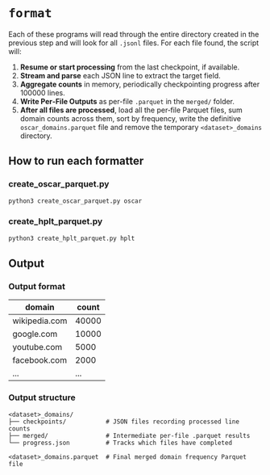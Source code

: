 # `format`

Each of these programs will read through the entire directory created in the previous step and will look for all `.jsonl` files. For each file found, the script will:

1. **Resume or start processing** from the last checkpoint, if available.  
2. **Stream and parse** each JSON line to extract the target field.  
3. **Aggregate counts** in memory, periodically checkpointing progress after 100000 lines.  
4. **Write Per‑File Outputs** as per-file `.parquet` in the `merged/` folder.
5. **After all files are processed**, load all the per‑file Parquet files, sum domain counts across them, sort by frequency, write the definitive `oscar_domains.parquet` file and remove the temporary `<dataset>_domains` directory.

## How to run each formatter

### create_oscar_parquet.py
```bash
python3 create_oscar_parquet.py oscar
```

### create_hplt_parquet.py
```bash
python3 create_hplt_parquet.py hplt
```

## Output

### Output format

| domain             | count   |
|--------------------|---------|
| wikipedia.com      | 40000   |
| google.com         | 10000   |
| youtube.com        | 5000    |
| facebook.com       | 2000    |
| ...                | ...     |

### Output structure

```text
<dataset>_domains/
├── checkpoints/           # JSON files recording processed line counts
├── merged/                # Intermediate per-file .parquet results
└── progress.json          # Tracks which files have completed

<dataset>_domains.parquet  # Final merged domain frequency Parquet file
```